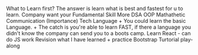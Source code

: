 What to Learn first? The answer is learn what is best and fastest for u to learn.
Company want your Fundamental Skill More
	DSA
	OOP
	Mathathetic
	Communication (Importance)
Tech Language
	+ You could learn the basic Language. 
	+ The catch is you're able to learn FAST, if there a language you didn't know the company can send you to a boots camp. 
Learn React - can do JS work
Revision what I have learned + practice
Bootstrap Turtorial play-along
